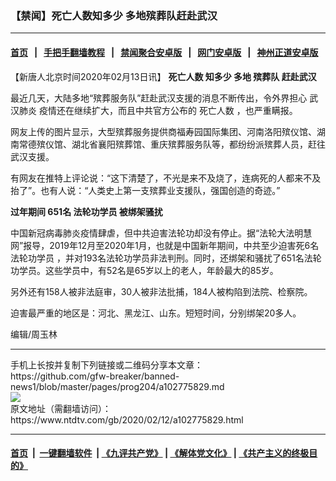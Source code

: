 ### 【禁闻】死亡人数知多少 多地殡葬队赶赴武汉
------------------------

#### [首页](https://github.com/gfw-breaker/banned-news1/blob/master/README.md) &nbsp;&nbsp;|&nbsp;&nbsp; [手把手翻墙教程](https://github.com/gfw-breaker/guides/wiki) &nbsp;&nbsp;|&nbsp;&nbsp; [禁闻聚合安卓版](https://github.com/gfw-breaker/bn-android) &nbsp;&nbsp;|&nbsp;&nbsp; [网门安卓版](https://github.com/oGate2/oGate) &nbsp;&nbsp;|&nbsp;&nbsp; [神州正道安卓版](https://github.com/SzzdOgate/update) 



<div><div class="post_content" itemprop="articleBody">
 <p>
  【新唐人北京时间2020年02月13日讯】
  <strong>
   <ok href="https://www.ntdtv.com/gb/死亡人数.htm">
    死亡人数
   </ok>
   知多少 多地
   <ok href="https://www.ntdtv.com/gb/殡葬队.htm">
    殡葬队
   </ok>
   赶赴武汉
  </strong>
 </p>
 <p>
  最近几天，大陆多地“殡葬服务队”赶赴武汉支援的消息不断传出，令外界担心
  <ok href="https://www.ntdtv.com/gb/武汉肺炎.htm">
   武汉肺炎
  </ok>
  疫情还在继续扩大，而且中共官方公布的
  <ok href="https://www.ntdtv.com/gb/死亡人数.htm">
   死亡人数
  </ok>
  ，也严重瞒报。
 </p>
 <p>
  网友上传的图片显示，大型殡葬服务提供商福寿园国际集团、河南洛阳殡仪馆、湖南常德殡仪馆、湖北省襄阳殡葬馆、重庆殡葬服务队等，都纷纷派殡葬人员，赶往武汉支援。
 </p>
 <p>
  有网友在推特上评论说：“这下清楚了，不光是来不及烧了，连病死的人都来不及抬了”。也有人说：“人类史上第一支殡葬业支援队，强国创造的奇迹。”
 </p>
 <p>
  <strong>
   过年期间 651名
   <ok href="https://www.ntdtv.com/gb/法轮功学员.htm">
    法轮功学员
   </ok>
   <ok href="https://www.ntdtv.com/gb/被绑架骚扰.htm">
    被绑架骚扰
   </ok>
  </strong>
 </p>
 <p>
  中国新冠病毒肺炎疫情肆虐，但中共迫害法轮功却没有停止。据“法轮大法明慧网”报导，2019年12月至2020年1月，也就是中国新年期间，中共至少迫害死6名
  <ok href="https://www.ntdtv.com/gb/法轮功学员.htm">
   法轮功学员
  </ok>
  ，并对193名法轮功学员非法判刑。同时，还绑架和骚扰了651名法轮功学员。这些学员中，有52名是65岁以上的老人，年龄最大的85岁。
 </p>
 <p>
  另外还有158人被非法庭审，30人被非法批捕，184人被构陷到法院、检察院。
 </p>
 <p>
  迫害最严重的地区是：河北、黑龙江、山东。短短时间，分别绑架20多人。
 </p>
 <p>
  编辑/周玉林
 </p>
 <div class="single_ad">
 </div>
</div>
</div>
<hr/>
手机上长按并复制下列链接或二维码分享本文章：<br/>
https://github.com/gfw-breaker/banned-news1/blob/master/pages/prog204/a102775829.md <br/>
<a href='https://github.com/gfw-breaker/banned-news1/blob/master/pages/prog204/a102775829.md'><img src='https://github.com/gfw-breaker/banned-news1/blob/master/pages/prog204/a102775829.md.png'/></a> <br/>
原文地址（需翻墙访问）：https://www.ntdtv.com/gb/2020/02/12/a102775829.html


------------------------
#### [首页](https://github.com/gfw-breaker/banned-news1/blob/master/README.md) &nbsp;|&nbsp; [一键翻墙软件](https://github.com/gfw-breaker/nogfw/blob/master/README.md) &nbsp;| [《九评共产党》](https://github.com/gfw-breaker/9ping.md/blob/master/README.md#九评之一评共产党是什么) | [《解体党文化》](https://github.com/gfw-breaker/jtdwh.md/blob/master/README.md) | [《共产主义的终极目的》](https://github.com/gfw-breaker/gczydzjmd.md/blob/master/README.md)


<img src='http://gfw-breaker.win/banned-news/pages/prog204/a102775829.md' width='0px' height='0px'/>